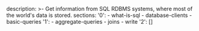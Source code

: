 description: >-
  Get information from SQL RDBMS systems, where most of the world's data is
  stored.
sections:
  '0':
    - what-is-sql
    - database-clients
    - basic-queries
  '1':
    - aggregate-queries
    - joins
    - write
  '2': []
